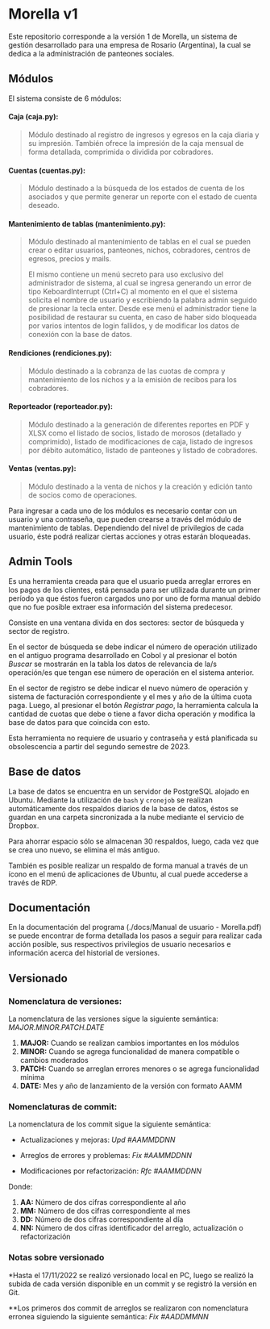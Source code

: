 # Morella v1

Este repositorio corresponde a la versión 1 de Morella, un sistema de gestión desarrollado para una empresa de Rosario (Argentina), la cual se dedica a la administración de panteones sociales.

## Módulos
El sistema consiste de 6 módulos:

#### Caja (caja.py):
  > Módulo destinado al registro de ingresos y egresos en la caja diaria y su impresión. También ofrece la impresión de la caja mensual de forma detallada, comprimida o dividida por cobradores.

#### Cuentas (cuentas.py):
  > Módulo destinado a la búsqueda de los estados de cuenta de los asociados y que permite generar un reporte con el estado de cuenta deseado.

#### Mantenimiento de tablas (mantenimiento.py):
  > Módulo destinado al mantenimiento de tablas en el cual se pueden crear o editar usuarios, panteones, nichos, cobradores, centros de egresos, precios y mails.
  >
  > El mismo contiene un menú secreto para uso exclusivo del administrador de sistema, al cual se ingresa generando un error de tipo KeboardInterrupt (Ctrl+C) al momento en el que el sistema solicita el nombre de usuario y escribiendo la palabra admin seguido de presionar la tecla enter. Desde ese menú el administrador tiene la posibilidad de restaurar su cuenta, en caso de haber sido bloqueada por varios intentos de login fallidos, y de modificar los datos de conexión con la base de datos.

#### Rendiciones (rendiciones.py):
  > Módulo destinado a la cobranza de las cuotas de compra y mantenimiento de los nichos y a la emisión de recibos para los cobradores. 

#### Reporteador (reporteador.py):
  > Módulo destinado a la generación de diferentes reportes en PDF y XLSX como el listado de socios, listado de morosos (detallado y comprimido), listado de modificaciones de caja, listado de ingresos por débito automático, listado de panteones y listado de cobradores.

#### Ventas (ventas.py):
  > Módulo destinado a la venta de nichos y la creación y edición tanto de socios como de operaciones.


Para ingresar a cada uno de los módulos es necesario contar con un usuario y una contraseña, que pueden crearse a través del módulo de mantenimiento de tablas.
Dependiendo del nivel de privilegios de cada usuario, éste podrá realizar ciertas acciones y otras estarán bloqueadas.

## Admin Tools
Es una herramienta creada para que el usuario pueda arreglar errores en los pagos de los clientes, está pensada para ser utilizada durante un primer período ya que éstos fueron cargados uno por uno de forma manual debido que no fue posible extraer esa información del sistema predecesor. 

Consiste en una ventana divida en dos sectores: sector de búsqueda y sector de registro. 

En el sector de búsqueda se debe indicar el número de operación utilizado en el antiguo programa desarrollado en Cobol y al presionar el botón _Buscar_ se mostrarán en la tabla los datos de relevancia de la/s operación/es que tengan ese número de operación en el sistema anterior.

En el sector de registro se debe indicar el nuevo número de operación y sistema de facturación correspondiente y el mes y año de la última cuota paga. Luego, al presionar el botón _Registrar pago_, la herramienta calcula la cantidad de cuotas que debe o tiene a favor dicha operación y modifica la base de datos para que coincida con esto.

Esta herramienta no requiere de usuario y contraseña y está planificada su obsolescencia a partir del segundo semestre de 2023.

## Base de datos
La base de datos se encuentra en un servidor de PostgreSQL alojado en Ubuntu.
Mediante la utilización de `bash` y `cronejob` se realizan automáticamente dos respaldos diarios de la base de datos, éstos se guardan en una carpeta sincronizada a la nube mediante el servicio de Dropbox. 

Para ahorrar espacio sólo se almacenan 30 respaldos, luego, cada vez que se crea uno nuevo, se elimina el más antiguo. 

También es posible realizar un respaldo de forma manual a través de un ícono en el menú de aplicaciones de Ubuntu, al cual puede accederse a través de RDP.

## Documentación
En la documentación del programa (./docs/Manual de usuario - Morella.pdf) se puede encontrar de forma detallada los pasos a seguir para realizar cada acción posible, sus respectivos privilegios de usuario necesarios e información acerca del historial de versiones.

## Versionado
### Nomenclatura de versiones:
La nomenclatura de las versiones sigue la siguiente semántica: _MAJOR.MINOR.PATCH.DATE_

1. **MAJOR:** Cuando se realizan cambios importantes en los módulos
2. **MINOR:** Cuando se agrega funcionalidad de manera compatible o cambios moderados
3. **PATCH:** Cuando se arreglan errores menores o se agrega funcionalidad mínima
4. **DATE:** Mes y año de lanzamiento de la versión con formato AAMM

### Nomenclaturas de commit:
La nomenclatura de los commit sigue la siguiente semántica: 

- Actualizaciones y mejoras: _Upd #AAMMDDNN_

- Arreglos de errores y problemas: _Fix #AAMMDDNN_

- Modificaciones por refactorización: _Rfc #AAMMDDNN_

Donde:

  1. **AA:** Número de dos cifras correspondiente al año
  2. **MM:** Número de dos cifras correspondiente al mes
  3. **DD:** Número de dos cifras correspondiente al día
  4. **NN:** Número de dos cifras identificador del arreglo, actualización o refactorización

### Notas sobre versionado
*Hasta el 17/11/2022 se realizó versionado local en PC, luego se realizó la subida de cada versión disponible en un commit y se registró la versión en Git.

**Los primeros dos commit de arreglos se realizaron con nomenclatura erronea siguiendo la siguiente semántica: _Fix #AADDMMNN_
